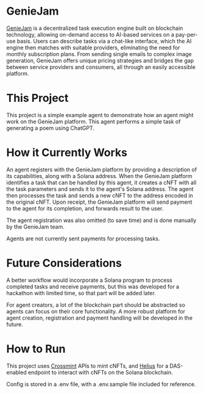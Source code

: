 # GenieJam

[GenieJam](https://geniejam.com)  is a decentralized task execution engine built on blockchain technology, allowing on-demand access to AI-based services on a pay-per-use basis. Users can describe tasks via a chat-like interface, which the AI engine then matches with suitable providers, eliminating the need for monthly subscription plans. From sending single emails to complex image generation, GenieJam offers unique pricing strategies and bridges the gap between service providers and consumers, all through an easily accessible platform.

# This Project

This project is a simple example agent to demonstrate how an agent might work on the GenieJam platform.
This agent performs a simple task of generating a poem using ChatGPT.

# How it Currently Works

An agent registers with the GenieJam platform by providing a description of its capabilities, along with a Solana 
address. When the GenieJam platform identifies a task that can be handled by this agent, it creates a cNFT with
all the task parameters and sends it to the agent's Solana address. The agent then processes the task and 
sends a new cNFT to the address encoded in the original cNFT. Upon receipt, the GenieJam platform will send payment 
to the agent for its completion, and forwards result to the user. 

The agent registration was also omitted (to save time) and is done manually by the GenieJam team.

Agents are not currently sent payments for processing tasks. 

# Future Considerations

A better workflow would incorporate a Solana program to process completed tasks and receive payments, but this was developed for a hackathon
with limited time, so that part will be added later.

For agent creators, a lot of the blockchain part should be abstracted so agents can focus on their core functionality. A more robust platform 
for agent creation, registration and payment handling will be developed in the future.

# How to Run

This project uses [Crossmint](https://crossmint.com) APIs to mint cNFTs, and [Helius](https://helius.xyz) for 
a DAS-enabled endpoint to interact with cNFTs on the Solana blockchain.

Config is stored in a .env file, with a .env.sample file included for reference.




